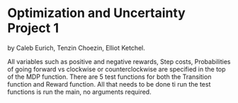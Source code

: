 # Optimization and Uncertainty Project 1
by Caleb Eurich, Tenzin Choezin, Elliot Ketchel.

All variables such as positive and negative rewards, Step costs, Probabilities of going forward vs clockwise
or counterclockwise are specified in the top of the MDP function. There are 5 test functions for both the 
Transition function and Reward function. All that needs to be done ti run the test functions is run the main, no 
arguments required.
